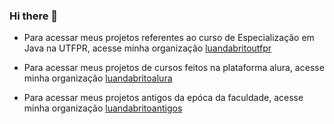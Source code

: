 ### Hi there 👋

- Para acessar meus projetos referentes ao curso de Especialização em Java na UTFPR, acesse minha organização [luandabritoutfpr](https://github.com/orgs/luandabritoutfpr/repositories)
- Para acessar meus projetos de cursos feitos na plataforma alura, acesse minha organização [luandabritoalura](https://github.com/orgs/luandabritoalura/repositories)

- Para acessar meus projetos antigos da epóca da faculdade, acesse minha organização [luandabritoantigos](https://github.com/orgs/luandabritoantigos/repositories)

<!--
**luandabrito/luandabrito** is a ✨ _special_ ✨ repository because its `README.md` (this file) appears on your GitHub profile.

Here are some ideas to get you started:

- 🔭 I’m currently working on ...
- 🌱 I’m currently learning ...
- 👯 I’m looking to collaborate on ...
- 🤔 I’m looking for help with ...
- 💬 Ask me about ...
- 📫 How to reach me: ...
- 😄 Pronouns: ...
- ⚡ Fun fact: ...
-->
